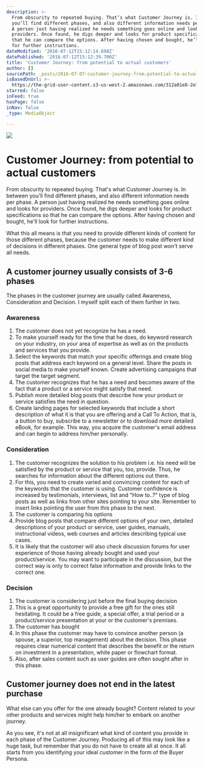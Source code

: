 ```yaml
---
description: >-
  From obscurity to repeated buying. That’s what Customer Journey is. In between
  you’ll find different phases, and also different information needs per phase.
  A person just having realized he needs something goes online and looks for
  providers. Once found, he digs deeper and looks for product specifications so
  that he can compare the options. After having chosen and bought, he’ll look
  for further instructions.
dateModified: '2016-07-12T15:12:14.698Z'
datePublished: '2016-07-12T15:12:39.700Z'
title: 'Customer Journey: from potential to actual customers'
author: []
sourcePath: _posts/2016-07-07-customer-journey-from-potential-to-actual-customers.md
isBasedOnUrl: >-
  https://the-grid-user-content.s3-us-west-2.amazonaws.com/312a01e8-2e7f-49fa-a4c5-a0d38bdb1063.jpg
starred: false
inFeed: true
hasPage: false
inNav: false
_type: MediaObject

---
```

![](https://imgflo.herokuapp.com/graph/vahj1ThiexotieMo/43f03d6736637d21e26df8cd1885daa3/croprotate.jpg?cropheight=1080&cropwidth=862&degrees=0&input=https%3A%2F%2Fthe-grid-user-content.s3-us-west-2.amazonaws.com%2F312a01e8-2e7f-49fa-a4c5-a0d38bdb1063.jpg&x=0&y=0)

# Customer Journey: from potential to actual customers

From obscurity to repeated buying. That's what Customer Journey is. In between you'll find different phases, and also different information needs per phase. A person just having realized he needs something goes online and looks for providers. Once found, he digs deeper and looks for product specifications so that he can compare the options. After having chosen and bought, he'll look for further instructions.

What this all means is that you need to provide different kinds of content for those different phases, because the customer needs to make different kind of decisions in different phases. One general type of blog post won't serve all needs.

## A customer journey usually consists of 3-6 phases

The phases in the customer journey are usually called Awareness, Consideration and Decision. I myself split each of them further in two.

### Awareness

1. The customer does not yet recognize he has a need.
  1. To make yourself ready for the time that he does, do keyword research on your industry, on your area of expertise as well as on the products and services that you provide.
  2. Select the keywords that match your specific offerings and create blog posts that address each keyword on a general level. Share the posts in social media to make yourself known. Create advertising campaigns that target the target segment.
2. The customer recognizes that he has a need and becomes aware of the fact that a product or a service might satisfy that need.
  1. Publish more detailed blog posts that describe how your product or service satisfies the need in question.
  2. Create landing pages for selected keywords that include a short description of what it is that you are offering and a Call To Action, that is, a button to buy, subscribe to a newsletter or to download more detailed eBook, for example. This way, you acquire the customer's email address and can begin to address him/her personally.

### Consideration

1. The customer recognizes the solution to his problem i.e. his need will be satisfied by the product or service that you, too, provide. Thus, he searches for information about the different options out there.
  1. For this, you need to create varied and convincing content for each of the keywords that the customer is using. Customer confidence is increased by testimonials, interviews, list and "How to..?" type of blog posts as well as links from other sites pointing to your site. Remember to insert links pointing the user from this phase to the next.
2. The customer is comparing his options
  1. Provide blog posts that compare different options of your own, detailed descriptions of your product or service, user guides, manuals, instructional videos, web courses and articles describing typical use cases.
  2. It is likely that the customer will also check discussion forums for user experience of those having already bought and used your product/service. You may want to participate in the discussion, but the correct way is only to correct false information and provide links to the correct one.

### Decision

1. The customer is considering just before the final buying decision
  1. This is a great opportunity to provide a free gift for the ones still hesitating. It could be a free guide, a special offer, a trial period or a product/service presentation at your or the customer's premises.
2. The customer has bought
  1. In this phase the customer may have to convince another person (a spouse, a superior, top management) about the decision. This phase requires clear numerical content that describes the benefit or the return on investment in a presentation, white paper or flowchart format.
  2. Also, after sales content such as user guides are often sought after in this phase.

## Customer journey does not end in the latest purchase

What else can you offer for the one already bought? Content related to your other products and services might help him/her to embark on another journey.

As you see, it's not at all insignificant what kind of content you provide in each phase of the Customer Journey. Producing all of this may look like a huge task, but remember that you do not have to create all at once. It all starts from you identifying your ideal customer in the form of the Buyer Persona.
